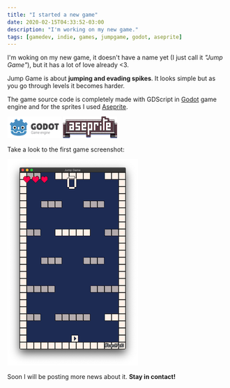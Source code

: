 ```yaml
---
title: "I started a new game"
date: 2020-02-15T04:33:52-03:00
description: "I'm working on my new game."
tags: [gamedev, indie, games, jumpgame, godot, aseprite]
---
```


I'm woking on my new game, it doesn't have a name yet (I just call it *"Jump Game"*), but it has a lot of love already <3.

Jump Game is about **jumping and evading spikes**. It looks simple but as you go through levels it becomes harder.

The game source code is completely made with GDScript in [Godot](https://godotengine.org) game engine and for the sprites I used [Aseprite](https://aseprite.org/).

[![Godot](godot.png)](https://godotengine.org) [![Aseprite](aseprite.png)](https://aseprite.org)

Take a look to the first game screenshot:

![screenshot](thumbnail.png)

Soon I will be posting more news about it. **Stay in contact!**

